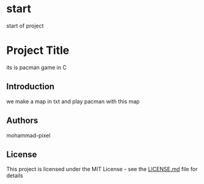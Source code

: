 # start
start of project
# Project Title

its is pacman game in C

## Introduction

we make a map in txt and play pacman with this map 

## Authors

mohammad-pixel

## License

This project is licensed under the MIT License - see the [LICENSE.md](LICENSE.md) file for details
